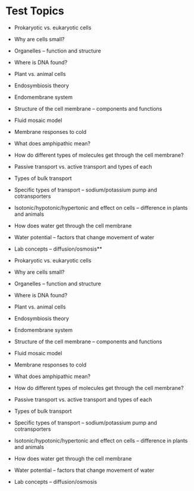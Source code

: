 # Test Topics

-   Prokaryotic vs. eukaryotic cells
    
-   Why are cells small?
    
-   Organelles – function and structure
    
-   Where is DNA found?
    
-   Plant vs. animal cells
    
-   Endosymbiosis theory
    
-   Endomembrane system
    
-   Structure of the cell membrane – components and functions
    
-   Fluid mosaic model
    
-   Membrane responses to cold
    
-   What does amphipathic mean?
    
-   How do different types of molecules get through the cell membrane?
    
-   Passive transport vs. active transport and types of each
    
-   Types of bulk transport
    
-   Specific types of transport – sodium/potassium pump and cotransporters
    
-   Isotonic/hypotonic/hypertonic and effect on cells – difference in plants and animals
    
-   How does water get through the cell membrane
    
-   Water potential – factors that change movement of water
    
-   Lab concepts – diffusion/osmosis**

-   Prokaryotic vs. eukaryotic cells
    
-   Why are cells small?
    
-   Organelles – function and structure
    
-   Where is DNA found?
    
-   Plant vs. animal cells
    
-   Endosymbiosis theory
    
-   Endomembrane system
    
-   Structure of the cell membrane – components and functions
    
-   Fluid mosaic model
    
-   Membrane responses to cold
    
-   What does amphipathic mean?
    
-   How do different types of molecules get through the cell membrane?
    
-   Passive transport vs. active transport and types of each
    
-   Types of bulk transport
    
-   Specific types of transport – sodium/potassium pump and cotransporters
    
-   Isotonic/hypotonic/hypertonic and effect on cells – difference in plants and animals
    
-   How does water get through the cell membrane
    
-   Water potential – factors that change movement of water
    
-   Lab concepts – diffusion/osmosis